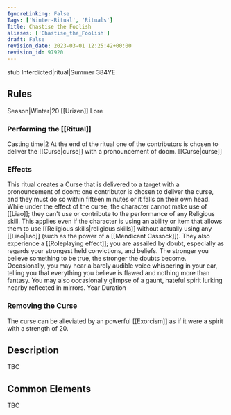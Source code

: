 ```yaml
---
IgnoreLinking: False
Tags: ['Winter-Ritual', 'Rituals']
Title: Chastise the Foolish
aliases: ['Chastise_the_Foolish']
draft: False
revision_date: 2023-03-01 12:25:42+00:00
revision_id: 97920
---
```


stub
Interdicted|ritual|Summer 384YE
## Rules
Season|Winter|20
[[Urizen]] Lore
### Performing the [[Ritual]]
Casting time|2 At the end of the ritual one of the contributors is chosen to deliver the [[Curse|curse]] with a pronouncement of doom.
[[Curse|curse]]
### Effects
This ritual creates a Curse that is delivered to a target with a pronouncement of doom: one contributor is chosen to deliver the curse, and they must do so within fifteen minutes or it falls on their own head. 
While under the effect of the curse, the character cannot make use of [[Liao]]; they can't use or contribute to the performance of any Religious skill. This applies even if the character is using an ability or item that allows them to use [[Religious skills|religious skills]] without actually using any [[Liao|liao]] (such as the power of a [[Mendicant Cassock]]).
They also experience a [[Roleplaying effect]]; you are assailed by doubt, especially as regards your strongest held convictions, and beliefs. The stronger you believe something to be true, the stronger the doubts become. Occasionally, you may hear a barely audible voice whispering in your ear, telling you that everything you believe is flawed and nothing more than fantasy. You may also occasionally glimpse of a gaunt, hateful spirit lurking nearby reflected in mirrors.
Year Duration
### Removing the Curse
The curse can be alleviated by an powerful [[Exorcism]] as if it were a spirit with a strength of 20.
## Description
TBC
## Common Elements
TBC